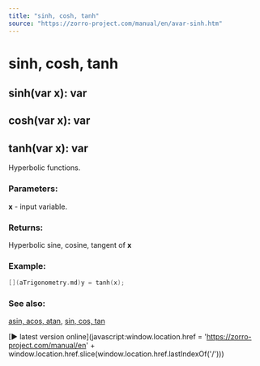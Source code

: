 ```yaml
---
title: "sinh, cosh, tanh"
source: "https://zorro-project.com/manual/en/avar-sinh.htm"
---
```


# sinh, cosh, tanh

## sinh(var x): var

## cosh(var x): var

## tanh(var x): var

Hyperbolic functions.

### Parameters:

**x** - input variable.

### Returns:

Hyperbolic sine, cosine, tangent of **x**  

### Example:

```c
[](aTrigonometry.md)y = tanh(x);
```

### See also:

[asin, acos, atan](avar-asin.md), [sin, cos, tan](avar-sin.md)

[► latest version online](javascript:window.location.href = 'https://zorro-project.com/manual/en' + window.location.href.slice\(window.location.href.lastIndexOf\('/'\)\))